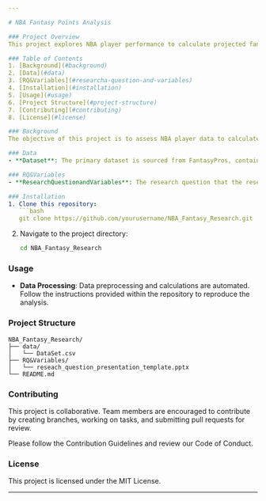 ```yaml
---

# NBA Fantasy Points Analysis

### Project Overview
This project explores NBA player performance to calculate projected fantasy points for the season. Using ESPN's standard fantasy scoring format, we analyze player statistics and generate insights that could help optimize player selections in fantasy leagues.

### Table of Contents
1. [Background](#background)
2. [Data](#data)
3. [RQ&Variables](#researcha-question-and-variables)
4. [Installation](#installation)
5. [Usage](#usage)
6. [Project Structure](#project-structure)
7. [Contributing](#contributing)
8. [License](#license)

### Background
The objective of this project is to assess NBA player data to calculate fantasy points and examine trends in player performance. Calculations include key metrics like points, rebounds, assists, blocks, and turnovers, adjusted per ESPN’s scoring system to predict fantasy performance.

### Data
- **Dataset**: The primary dataset is sourced from FantasyPros, containing player statistics projections for the 2019 NBA season.

### RQ&Variables
- **ResearchQuestionandVariables**: The research question that the research will answer on and the Dependent and Independent variables that will be analyzed to visualize the corelation.

### Installation
1. Clone this repository:
   ```bash
   git clone https://github.com/yourusername/NBA_Fantasy_Research.git
   ```
2. Navigate to the project directory:
   ```bash
   cd NBA_Fantasy_Research
   ```

### Usage
- **Data Processing**: Data preprocessing and calculations are automated. Follow the instructions provided within the repository to reproduce the analysis.

### Project Structure
```
NBA_Fantasy_Research/
├── data/
│   └── DataSet.csv
├── RQ&Variables/
│   └── reseach_question_presentation_template.pptx
└── README.md
```

### Contributing
This project is collaborative. Team members are encouraged to contribute by creating branches, working on tasks, and submitting pull requests for review.

Please follow the Contribution Guidelines and review our Code of Conduct.

### License
This project is licensed under the MIT License. 

---
```


